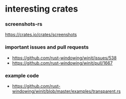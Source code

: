 


# interesting crates

### screenshots-rs
https://crates.io/crates/screenshots

### important issues and pull requests
- https://github.com/rust-windowing/winit/issues/538
- https://github.com/rust-windowing/winit/pull/1667


### example code
- https://github.com/rust-windowing/winit/blob/master/examples/transparent.rs
